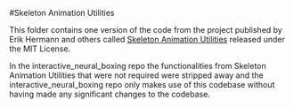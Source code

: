 #Skeleton Animation Utilities

This folder contains one version of the code from the project published by Erik Hermann and others called [Skeleton 
Animation Utilities](https://github.com/eherr/anim_utils) released under the MIT License.

In the interactive_neural_boxing repo the functionalities from Skeleton Animation Utilities that were not required were 
stripped away and the interactive_neural_boxing repo only makes use of this codebase without having made any significant changes to the codebase.



